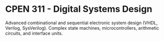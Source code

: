 # CPEN 311 - Digital Systems Design
Advanced combinational and sequential electronic system design (VHDL, Verilog, SysVerilog).
Complex state machines, microcontrollers, arithmetic circuits, and interface units. 
